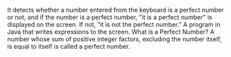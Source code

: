 It detects whether a number entered from the keyboard is a perfect number or not, and if the number is a perfect number, "it is a perfect number" is displayed on the screen. If not, “it is not the perfect number.” A program in Java that writes expressions to the screen.
What is a Perfect Number?
A number whose sum of positive integer factors, excluding the number itself, is equal to itself is called a perfect number.
